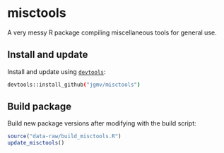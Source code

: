 # misctools
A very messy R package compiling miscellaneous tools for general use.

## Install and update
Install and update using [`devtools`](https://cran.r-project.org/web/packages/devtools/index.html):
```bash
devtools::install_github("jgmv/misctools")
```

## Build package
Build new package versions after modifying with the build script:
```R
source("data-raw/build_misctools.R")
update_misctools()
```
